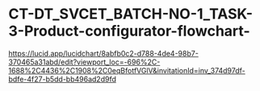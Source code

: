 # CT-DT_SVCET_BATCH-NO-1_TASK-3-Product-configurator-flowchart-
https://lucid.app/lucidchart/8abfb0c2-d788-4de4-98b7-370465a31abd/edit?viewport_loc=-696%2C-1688%2C4436%2C1908%2C0eqBfotfVGlV&invitationId=inv_374d97df-bdfe-4f27-b5dd-bb496ad2d9fd
